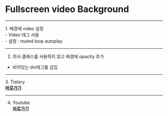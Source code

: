 # Fullscreen video Background
<hr>
1. 배경에 video 설정 <br>
- Video 태그 사용<br>
- 설정 : muted loop autoplay <br>
<hr>

2. 의사 클래스를 사용하지 않고 배경에 opacity 추가<br>
- 비어있는 div태그를 삽입

<hr>
3. Tistory <br>
<a href = "https://lch7215.tistory.com/144"><strong>바로가기</strong></a>
<hr>

4. Youtube <br>
<a href = "https://www.youtube.com/watch?v=Xy3GlrddZFI"><strong>바로가기</strong></a>
